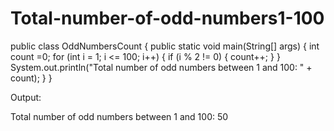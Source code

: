 # Total-number-of-odd-numbers1-100
public class OddNumbersCount {
    public static void main(String[] args) {
        int count =0;
        for (int i = 1; i <= 100; i++) {
            if (i % 2 != 0) {
                count++;
            }
        }
        System.out.println("Total number of odd numbers between 1 and 100: " + count);
    }
}

Output:

Total number of odd numbers between 1 and 100: 50

